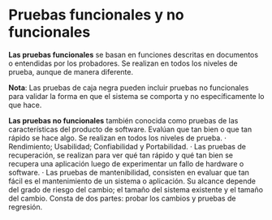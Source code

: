 Pruebas funcionales y no funcionales
==========================
**Las pruebas funcionales** se basan en funciones descritas en documentos o entendidas por los probadores. Se realizan en todos los niveles de prueba, aunque de manera diferente. 

**Nota**: Las pruebas de caja negra pueden incluir pruebas no funcionales para validar la forma en que el sistema se comporta y no específicamente lo que hace.

**Las pruebas no funcionales** también conocida como pruebas de las características del producto de software. Evalúan que tan bien o que tan rápido se hace algo. Se realizan en todos los niveles de prueba.
·	Rendimiento; Usabilidad; Confiabilidad y Portabilidad.
·	Las pruebas de recuperación, se realizan para ver qué tan rápido y qué tan bien se recupera una aplicación luego de experimentar un fallo de hardware o software.
·	Las pruebas de mantenibilidad, consisten en evaluar que tan fácil es el mantenimiento de un sistema o aplicación. Su alcance depende del grado de riesgo del cambio; el tamaño del sistema existente y el tamaño del cambio. Consta de dos partes: probar los cambios y pruebas de regresión.

